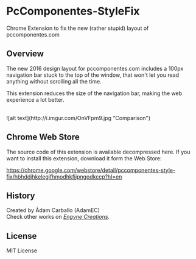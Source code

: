 PcComponentes-StyleFix
=================
Chrome Extension to fix the new (rather stupid) layout of pccomponentes.com

Overview
----
The new 2016 design layout for pccomponentes.com includes a 100px navigation bar stuck to the top of the window, that won't let you read anything without scrolling all the time.

This extension reduces the size of the navigation bar, making the web experience a lot better.

<br>
![alt text](http://i.imgur.com/OnVFpm9.jpg "Comparison")

Chrome Web Store
----
The source code of this extension is available decompressed here.
If you want to install this extension, download it form the Web Store:

https://chrome.google.com/webstore/detail/pccomponentes-style-fix/hbhddjhkelegifhmodhkfijpngodkccp?hl=en

History
----
Created by Àdam Carballo (AdamEC)<br>
Check other works on *[Engyne Creations](http://engynecreations.com)*.

License
---
MIT License
